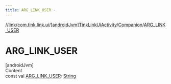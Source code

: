 ```yaml
---
title: ARG_LINK_USER -
---
```

//[link](../../../index.md)/[com.tink.link.ui](../../index.md)/[[androidJvm]TinkLinkUiActivity](../index.md)/[Companion](index.md)/[ARG_LINK_USER](-a-r-g_-l-i-n-k_-u-s-e-r.md)



# ARG_LINK_USER  
[androidJvm]  
Content  
const val [ARG_LINK_USER](-a-r-g_-l-i-n-k_-u-s-e-r.md): [String](https://kotlinlang.org/api/latest/jvm/stdlib/kotlin/-string/index.html)  



